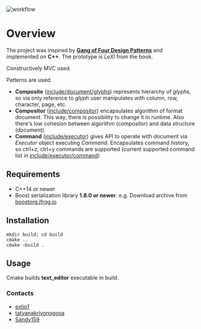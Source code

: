 ![workflow](https://github.com/extio1/text_editor/actions/workflows/on_pull_request.yml/badge.svg)   

# Overview
The project was inspired by [**Gang of Four Design Patterns**](https://springframework.guru/gang-of-four-design-patterns/) and implemented on **C++**. The prototype is *LeXI* from the book.    

Constructively MVC used.

Patterns are used:
* **Composite** ([include/document/glyphs](https://github.com/extio1/text_editor/tree/release/include/document/glyphs)) represents hierarchy of *glyph*s, so via only reference to *glyph* user manipulates with column, row, character, page, etc.
* **Compositor** ([include/compositor](https://github.com/extio1/text_editor/tree/release/include/compositor)) encapsulates algorithm of format document. This way, there is possibility to change it in runtime. Also there's low cohesion between algorithm (compositor) and data structure (document).
* **Command** ([include/executor](https://github.com/extio1/text_editor/tree/release/include/executor)) gives API to operate with document via *Executor* object executing *Command*. Encapsulates command history, so ctrl+z, ctrl+y commands are supported (current supported command list in [include/executor/command](https://github.com/extio1/text_editor/tree/release/include/executor/command))

## Requirements
* C++14 or newer
* Boost serialization library **1.8.0 or newer**. e.g. Download archive from [boostorg.jfrog.io](https://boostorg.jfrog.io/artifactory/main/release/1.80.0/source/boost_1_80_0.tar.gz)

## Installation
```shell
mkdir build; cd build
cmake ..
cmake —build .
```
## Usage
Cmake builds **text_editor** executable in build.

### Contacts
* [extio1](https://github.com/extio1)
* [tatyanakrivonogova](https://github.com/tatyanakrivonogova)
* [Sandy159](https://github.com/Sandy159)